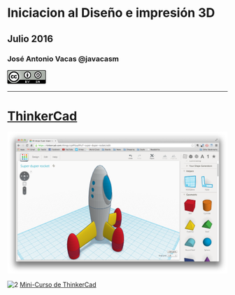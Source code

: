 # Iniciacion al Diseño e impresión 3D

## Julio  2016

### José Antonio Vacas @javacasm

![CCbySA](images/CCbySQ_88x31.png)

* *  *

# [ThinkerCad](https://www.tinkercad.com/)

![1](./images/tinkercad.png)

![2](./images/FKJF2PFHJKBYHMJ.MEDIUM.jpg)
[Mini-Curso de ThinkerCad](https://www.youtube.com/playlist?list=PLWFBhjhRekOCKjZvrtUG7M988SZfh9TkJ)
